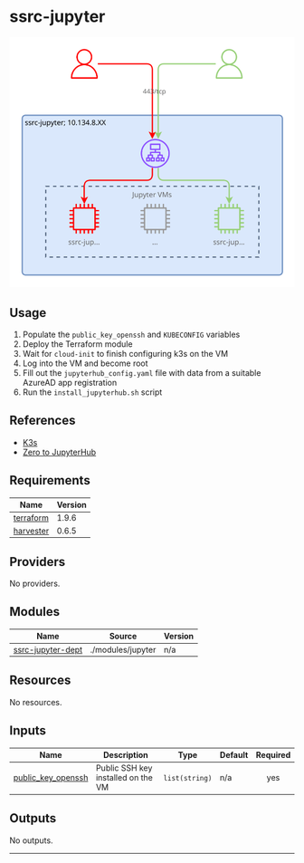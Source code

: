 # ssrc-jupyter

![SSRC-Jupyter diagram](../docs/ssrc-jupyter.drawio.svg)

## Usage

1. Populate the `public_key_openssh` and `KUBECONFIG` variables
2. Deploy the Terraform module
3. Wait for `cloud-init` to finish configuring k3s on the VM
4. Log into the VM and become root
5. Fill out the `jupyterhub_config.yaml` file with data from a
   suitable AzureAD app registration
6. Run the `install_jupyterhub.sh` script

## References

- [K3s](https://docs.k3s.io/installation)
- [Zero to JupyterHub](https://z2jh.jupyter.org/en/stable/)

<!-- BEGIN_TF_DOCS -->
## Requirements

| Name | Version |
|------|---------|
| <a name="requirement_terraform"></a> [terraform](#requirement\_terraform) | 1.9.6 |
| <a name="requirement_harvester"></a> [harvester](#requirement\_harvester) | 0.6.5 |

## Providers

No providers.

## Modules

| Name | Source | Version |
|------|--------|---------|
| <a name="module_ssrc-jupyter-dept"></a> [ssrc-jupyter-dept](#module\_ssrc-jupyter-dept) | ./modules/jupyter | n/a |

## Resources

No resources.

## Inputs

| Name | Description | Type | Default | Required |
|------|-------------|------|---------|:--------:|
| <a name="input_public_key_openssh"></a> [public\_key\_openssh](#input\_public\_key\_openssh) | Public SSH key installed on the VM | `list(string)` | n/a | yes |

## Outputs

No outputs.

---
<!-- END_TF_DOCS -->
